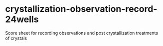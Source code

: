 # crystallization-observation-record-24wells
Score sheet for recording observations and post crystallization treatments of crystals
